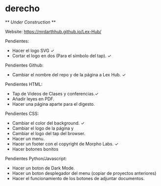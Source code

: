 # derecho

** *Under Construction* **

Website: https://mrdarthhub.github.io/Lex-Hub/


Pendientes:
- Hacer el logo SVG ✓
- Cortar el logo en dos (Para el símbolo del tap). ✓


Pendientes Github:
- Cambiar el nombre del repo y de la página a Lex Hub. ✓


Pendientes HTML:
- Tap de Videos de Clases y conferencias.✓
- Añadir leyes en PDF.
- Hacer una página aparte para el digesto.


Pendientes CSS:
- Cambiar el color del background. ✓
- Cambiar el logo de la página y
- Cambiar el logo del tap del browser.
- Hacer un menu.
- Hacer un footer con el copyright de Morpho Labs. ✓
- Hacer botones bonitos


Pendientes Python/Javascript:
- Hacer un boton de Dark Mode.
- Hacer un boton desplegador del menu (copiar de proyectos anteriores)
- Hacer el funcionamiento de los botones de adjuntar documentos.
